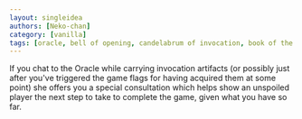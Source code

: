 ```yaml
---
layout: singleidea
authors: [Neko-chan]
category: [vanilla]
tags: [oracle, bell of opening, candelabrum of invocation, book of the dead]
---
```

If you chat to the Oracle while carrying invocation artifacts (or possibly just after you've triggered the game flags for having acquired them at some point) she offers you a special consultation which helps show an unspoiled player the next step to take to complete the game, given what you have so far.
